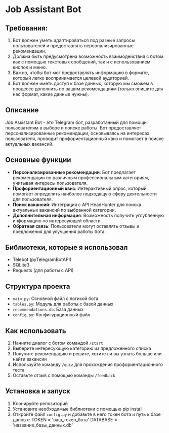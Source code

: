 # Job Assistant Bot

## Требования:
1. Бот должен уметь адаптироваться под разные запросы пользователей и предоставлять персонализированные рекомендации.
2. Должна быть предусмотрена возможность взаимодействия с ботом как с помощью текстовых сообщений, так и с использованием кнопок и меню.
3. Важно, чтобы бот мог предоставлять информацию в формате, который легко воспринимается целевой аудиторией.
4. Бот должен иметь доступ к базе данных, которую мы сможем в процессе дополнить по вашим рекомендациям (только опишите для нас формат, какие данные нужны).

## Описание

Job Assistant Bot - это Telegram бот, разработанный для помощи пользователям в выборе и поиске работы. Бот предоставляет персонализированные рекомендации, основываясь на интересах пользователя, проводит профориентационный квиз и помогает в поиске актуальных вакансий.

## Основные функции

- **Персонализированные рекомендации**: Бот предлагает рекомендации по различным профессиональным категориям, учитывая интересы пользователя.
- **Профориентационный квиз**: Интерактивный опрос, который помогает определить наиболее подходящую сферу деятельности для пользователя.
- **Поиск вакансий**: Интеграция с API HeadHunter для поиска актуальных вакансий по выбранной категории.
- **Дополнительная информация**: Возможность получить углубленную информацию по интересующей области.
- **Обратная связь**: Пользователи могут оставлять отзывы и предложения для улучшения работы бота.

## Библиотеки, которые я использовал

- Telebot (pyTelegramBotAPI)
- SQLite3
- Requests (для работы с API)

## Структура проекта

- `main.py`: Основной файл с логикой бота
- `tables.py`: Модуль для работы с базой данных
- `recommendations.db`: База данных
- `config.py`: Конфигурационный файл

## Как использовать

1. Начните диалог с ботом командой `/start`
2. Выберите интересующую категорию из предложенного списка
3. Получите рекомендацию и решите, хотите ли вы узнать больше или найти вакансии
4. Используйте команду `/quiz` для прохождения профориентационного теста
5. Оставьте отзыв с помощью команды `/feedback`

## Установка и запуск

1. Клонируйте репозиторий
2. Установите необходимые библиотеки с помощью pip install 
3. Откройте файл `config.py` и добавьте в него токен бота и путь к базе данных:
   TOKEN = 'ваш_токен_бота'
   DATABASE = 'название_базы_данных.db'
